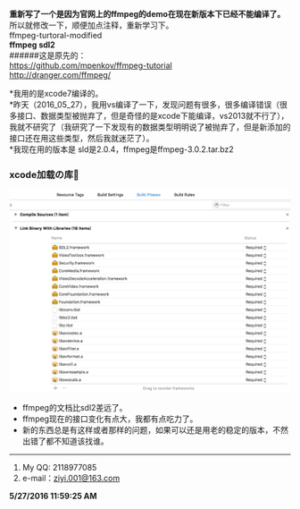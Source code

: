**重新写了一个是因为官网上的ffmpeg的demo在现在新版本下已经不能编译了。**   
所以就修改一下，顺便加点注释，重新学习下。  
ffmpeg-turtoral-modified  
**ffmpeg sdl2**  
######这是原先的：  
https://github.com/mpenkov/ffmpeg-tutorial  
http://dranger.com/ffmpeg/  


*我用的是xcode7编译的。  
*昨天（2016_05_27），我用vs编译了一下，发现问题有很多，很多编译错误（很多接口、数据类型被抛弃了，但是奇怪的是xcode下能编译，vs2013就不行了），我就不研究了（我研究了一下发现有的数据类型明明说了被抛弃了，但是新添加的接口还在用这些类型，然后我就迷茫了）。  
*我现在用的版本是 sld是2.0.4，ffmpeg是ffmpeg-3.0.2.tar.bz2  

### xcode加载の库:lollipop: 
<img src="xcode_load_libs.png" style="width: 780px;"/>

- ffmpeg的文档比sdl2差远了。
- ffmpeg现在的接口变化有点大，我都有点吃力了。
- 新的东西总是有这样或者那样的问题，如果可以还是用老的稳定的版本，不然出错了都不知道该找谁。



----------


1. My QQ: 2118977085  
2. e-mail：ziyi.001@163.com

**5/27/2016 11:59:25 AM**